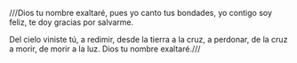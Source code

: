 ///Dios tu nombre exaltaré, 
pues yo canto tus bondades, 
yo contigo soy feliz, 
te doy gracias por salvarme.

Del cielo viniste tú, a redimir, 
desde la tierra a la cruz,  a perdonar, 
de la cruz a morir, de morir a la luz. 
Dios tu nombre exaltaré.///